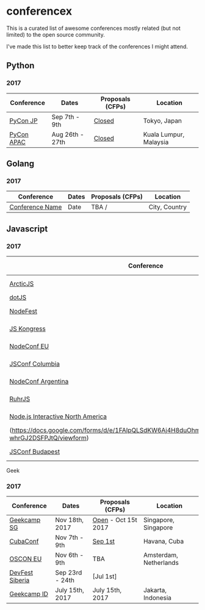# conferencex

This is a curated list of awesome conferences mostly related (but not limited) to the open source community.

I've made this list to better keep track of the conferences I might attend.

## Python

### 2017 

Conference | Dates | Proposals (CFPs) | Location
-----------|-------|-----------|----------
[PyCon JP](http://) | Sep 7th - 9th  | [Closed](http://pyconjp.blogspot.co.id/2017/07/talk-selection-announcement.html?utm_source=dlvr.it&utm_medium=twitter) | Tokyo, Japan
[PyCon APAC](http://pycon.my) | Aug 26th - 27th  | [Closed](https://pycon.my/pycon-apac-2017-program-schedule/) | Kuala Lumpur, Malaysia

## Golang

### 2017

Conference | Dates | Proposals (CFPs) | Location
-----------|-------|-----------|----------
[Conference Name](http://) | Date  | TBA / | City, Country

## Javascript

### 2017

Conference | Dates | Proposals (CFPs) | Location
-----------|-------|-----------|----------
[ArcticJS](http://arcticjs.club) | Dec 16th - 17th | TBA | Longyearbyen, Svalbard
[dotJS](http://www.dotjs.io) | Dec 1st | [Unknown](https://www.dotconferences.com/blog/new-call-for-papers-for-all-our-conferences) | Paris, France
[NodeFest](http://nodefest.jp/2017/) | Nov 25th - 26th | [Unknown](https://docs.google.com/forms/d/e/1FAIpQLSf0TDlTdLWFE7yAnCyt3T_MCtJW-7u3T4XEpOVuZM61SnzG6w/viewform) | Tokyo, Japan
[JS Kongress](https://js-kongress.de/) | Nov 13th - 14th | [Jun 18th](https://docs.google.com/forms/d/e/1FAIpQLSdBV_Lodk8ghvD-wT6rtDLLmYZ2qj7fH6kXbJhHaVNmRjVC_g/viewform) | Munich, Germany
[NodeConf EU](http://www.nodeconf.eu) | Nov 5th - 8th | [Jun 30th](https://docs.google.com/forms/d/e/1FAIpQLScFuaUIzDXM9JcvafBuxkSHZty14gzlzSTlTKuuMnlFrmfAtw/viewform) | Kilkenny, Ireland
[JSConf Columbia](http://jsconf.co) | Nov 3rd - 4th | [Jun 16th](http://cfp.jsconf.co/) | Medellin, Columbia
[NodeConf Argentina](https://2017.nodeconf.com.ar) | Oct 26th - 28th | [Jul 15th](https://2017.nodeconf.com.ar/cfp.html) | Buenos Aires, Argentina
[RuhrJS](https://ruhrjs.de/) | Oct 14th - 15th | Unknown | Bochum, Germany
[Node.js Interactive North America](http://events.linuxfoundation.org/events/node-interactive) | Oct 4th - 7th | [Apr 10th](http://events.linuxfoundation.org/events/node-interactive/program/cfp-details) | Vancouver, Canada
(https://docs.google.com/forms/d/e/1FAIpQLSdKW6Aj4H8duOhmr3NC6WHpCuTHySZPdXjc-whrGJ2DSFPJtQ/viewform) | Novosibirsk, Russia
[JSConf Budapest](http://jsconfbp.com) | Sep 14th - 15th | [Apr 30th](http://jsconfbp.com/call-for-speakers) | Budapest, Hungary

Geek

### 2017

Conference | Dates | Proposals (CFPs) | Location
-----------|-------|-----------|----------
[Geekcamp SG](http://geekcamp.sg) | Nov 18th, 2017  | [Open](https://www.papercall.io/geekcampsg) - Oct 15t 2017 | Singapore, Singapore
[CubaConf](http://www.cubaconf.org/) | Nov 7th - 9th | [Sep 1st](https://www.papercall.io/cubaconf2017) | Havana, Cuba
[OSCON EU](http://conferences.oreilly.com/oscon) | Nov 6th - 9th | TBA | Amsterdam, Netherlands
[DevFest Siberia](https://gdg-siberia.com) | Sep 23rd - 24th | [Jul 1st]
[Geekcamp ID](http://geekcamp.id) | July 15th, 2017  | July 15th, 2017 | Jakarta, Indonesia
